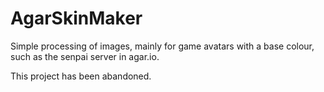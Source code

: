 # AgarSkinMaker
Simple processing of images, mainly for game avatars with a base colour, such as the senpai server in agar.io.

This project has been abandoned.
